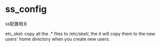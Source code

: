 # ss_config
ss配置相关

etc_skel:
copy all the .* files to /etc/skel/, the it will copy them to the new users' home directory when you create new users. 
